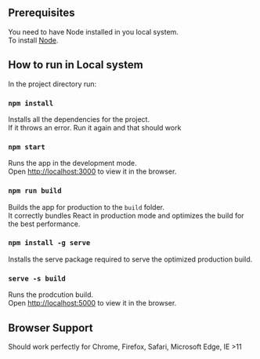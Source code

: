 ## Prerequisites
You need to have Node installed in you local system. <br/>
To install [Node](https://nodejs.org/en/download/).

## How to run in Local system

In the project directory run:

### `npm install`

Installs all the dependencies for the project.<br/>
If it throws an error. Run it again and that should work

### `npm start`

Runs the app in the development mode.<br />
Open [http://localhost:3000](http://localhost:3000) to view it in the browser.

### `npm run build`

Builds the app for production to the `build` folder.<br />
It correctly bundles React in production mode and optimizes the build for the best performance.

### `npm install -g serve`

Installs the serve package required to serve the optimized production build.

### `serve -s build`

Runs the prodcution build.<br />
Open [http://localhost:5000](http://localhost:5000) to view it in the browser.

## Browser Support

Should work perfectly for Chrome, Firefox, Safari, Microsoft Edge, IE >11